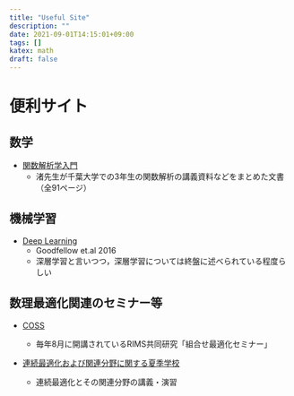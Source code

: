 ```yaml
---
title: "Useful Site"
description: ""
date: 2021-09-01T14:15:01+09:00
tags: []
katex: math
draft: false
---
```


# 便利サイト

## 数学

- [関数解析学入門](http://www.math.s.chiba-u.ac.jp/~nagisa/)
    - 渚先生が千葉大学での3年生の関数解析の講義資料などをまとめた文書（全91ページ）

## 機械学習

- [Deep Learning](https://www.deeplearningbook.org/)
    - Goodfellow et.al 2016
    - 深層学習と言いつつ，深層学習については終盤に述べられている程度らしい

## 数理最適化関連のセミナー等

- [COSS](https://www.kurims.kyoto-u.ac.jp/coss/coss2021/coss2021.html)
    - 毎年8月に開講されているRIMS共同研究「組合せ最適化セミナー」

- [連続最適化および関連分野に関する夏季学校](https://www.ism.ac.jp/~mirai/sscoke/2021/index.html)
    - 連続最適化とその関連分野の講義・演習